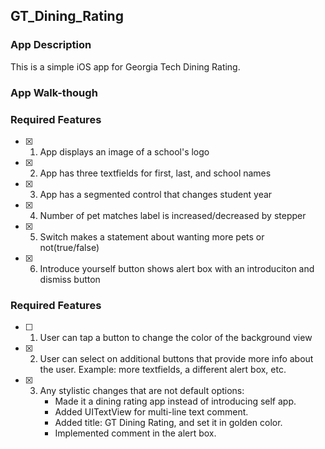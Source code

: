## GT_Dining_Rating

### App Description

This is a simple iOS app for Georgia Tech Dining Rating.

### App Walk-though

<!-- <img src="https://github.com/markov42/GT-Dining-Rating/blob/main/App-Walk-though.gif" width=200><br> -->

### Required Features

- [x] 1. App displays an image of a school's logo
- [x] 2. App has three textfields for first, last, and school names
- [x] 3. App has a segmented control that changes student year
- [x] 4. Number of pet matches label is increased/decreased by stepper
- [x] 5. Switch makes a statement about wanting more pets or not(true/false)
- [x] 6. Introduce yourself button shows alert box with an introduciton and dismiss button

### Required Features
- [ ] 1. User can tap a button to change the color of the background view
- [x] 2. User can select on additional buttons that provide more info about the user. Example: more textfields, a different alert box, etc.
- [x] 3. Any stylistic changes that are not default options:
        * Made it a dining rating app instead of introducing self app. 
        * Added UITextView for multi-line text comment. 
        * Added title: GT Dining Rating, and set it in golden color. 
        * Implemented comment in the alert box.
